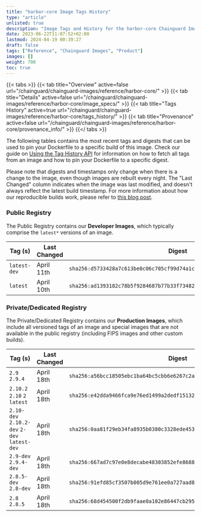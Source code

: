 ```yaml
---
title: "harbor-core Image Tags History"
type: "article"
unlisted: true
description: "Image Tags and History for the harbor-core Chainguard Image"
date: 2023-06-22T11:07:52+02:00
lastmod: 2024-04-19 00:39:27
draft: false
tags: ["Reference", "Chainguard Images", "Product"]
images: []
weight: 700
toc: true
---
```


{{< tabs >}}
{{< tab title="Overview" active=false url="/chainguard/chainguard-images/reference/harbor-core/" >}}
{{< tab title="Details" active=false url="/chainguard/chainguard-images/reference/harbor-core/image_specs/" >}}
{{< tab title="Tags History" active=true url="/chainguard/chainguard-images/reference/harbor-core/tags_history/" >}}
{{< tab title="Provenance" active=false url="/chainguard/chainguard-images/reference/harbor-core/provenance_info/" >}}
{{</ tabs >}}

The following tables contains the most recent tags and digests that can be used to pin your Dockerfile to a specific build of this image. Check our guide on [Using the Tag History API](/chainguard/chainguard-images/using-the-tag-history-api/) for information on how to fetch all tags from an image and how to pin your Dockerfile to a specific digest.

Please note that digests and timestamps only change when there is a change to the image, even though images are rebuilt every night. The "Last Changed" column indicates when the image was last modified, and doesn't always reflect the latest build timestamp. For more information about how our reproducible builds work, please refer to [this blog post](https://www.chainguard.dev/unchained/reproducing-chainguards-reproducible-image-builds).

### Public Registry
The Public Registry contains our **Developer Images**, which typically comprise the `latest*` versions of an image.

| Tag (s)       | Last Changed | Digest                                                                    |
|---------------|--------------|---------------------------------------------------------------------------|
|  `latest-dev` | April 11th   | `sha256:d5733428a7c613be0c06c705cf99d74a1ce424b8b691cfe1788be452de3748dd` |
|  `latest`     | April 10th   | `sha256:ad1393182c78b5f9284687b77b33f734820e18aa69316ef108e8066243336ba5` |


### Private/Dedicated Registry
The Private/Dedicated Registry contains our **Production Images**, which include all versioned tags of an image and special images that are not available in the public registry (including FIPS images and other custom builds).

| Tag (s)                                       | Last Changed | Digest                                                                    |
|-----------------------------------------------|--------------|---------------------------------------------------------------------------|
|  `2.9` `2.9.4`                                | April 18th   | `sha256:a56bcc18505ebc1ba64bc5cbb6e6267c2a926e53ad7aa8049798812ef5ec99c2` |
|  `2.10.2` `2.10` `2` `latest`                 | April 18th   | `sha256:e42dda9466fca9e76ed1499a2dedf15132ab64492dfd5ea2858cce4837175b41` |
|  `2.10-dev` `2.10.2-dev` `2-dev` `latest-dev` | April 18th   | `sha256:0aa81f29eb34fa8935b0380c3328ede453254d4837f3d247442ac627d89fea3a` |
|  `2.9-dev` `2.9.4-dev`                        | April 18th   | `sha256:667ad7c97e0e8decabe48303852efe86880f5a4a9f9d874dcb70f50f09f920c4` |
|  `2.8.5-dev` `2.8-dev`                        | April 18th   | `sha256:91efd85cf3507b005d9e761ee0a727aad8ecbce182263928afd6778f71b2ae58` |
|  `2.8` `2.8.5`                                | April 18th   | `sha256:68d454500f2db9faae0a102e86447cb2951f7ffa757c49bac9c9a143ff2dddc7` |


